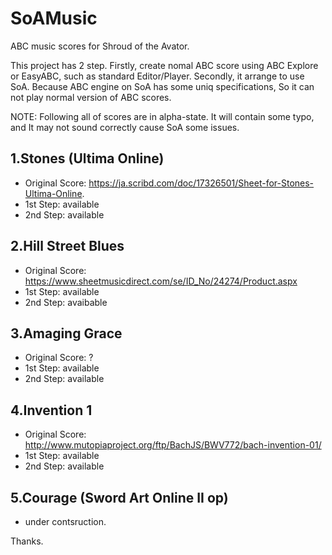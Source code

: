 # SoAMusic
ABC music scores for Shroud of the Avator.

This project has 2 step.
Firstly, create nomal ABC score using ABC Explore or EasyABC, such as standard Editor/Player.
Secondly, it arrange to use SoA. Because ABC engine on SoA has some uniq specifications, So 
it can not play normal version of ABC scores.

NOTE: Following all of scores are in alpha-state. It will contain some typo, and It may not
sound correctly cause SoA some issues.

## 1.Stones (Ultima Online)
* Original Score: https://ja.scribd.com/doc/17326501/Sheet-for-Stones-Ultima-Online.
* 1st Step:       available
* 2nd Step:       available

## 2.Hill Street Blues
* Original Score: https://www.sheetmusicdirect.com/se/ID_No/24274/Product.aspx
* 1st Step:       available
* 2nd Step:       avaibable

## 3.Amaging Grace
* Original Score: ?
* 1st Step:       available
* 2nd Step:       available

## 4.Invention 1
* Original Score: http://www.mutopiaproject.org/ftp/BachJS/BWV772/bach-invention-01/
* 1st Step:       available
* 2nd Step:       available

## 5.Courage (Sword Art Online II op)
* under contsruction.

Thanks.

